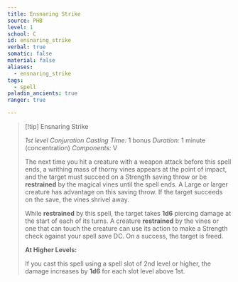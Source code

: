```yaml
---
title: Ensnaring Strike
source: PHB
level: 1
school: C
id: ensnaring_strike
verbal: true
somatic: false
material: false
aliases:
  - ensnaring_strike
tags:
  - spell
paladin_ancients: true
ranger: true

---
```

>[!tip] Ensnaring Strike
>
> *1st level Conjuration*
> *Casting Time:* 1 bonus
> *Duration:* 1 minute (concentration)
> *Components:* V
>
>The next time you hit a creature with a weapon attack before this spell ends, a writhing mass of thorny vines appears at the point of impact, and the target must succeed on a Strength saving throw or be **restrained** by the magical vines until the spell ends. A Large or larger creature has advantage on this saving throw. If the target succeeds on the save, the vines shrivel away.
>
>While **restrained** by this spell, the target takes **1d6** piercing damage at the start of each of its turns. A creature **restrained** by the vines or one that can touch the creature can use its action to make a Strength check against your spell save DC. On a success, the target is freed.
>
>**At Higher Levels:**
>
>If you cast this spell using a spell slot of 2nd level or higher, the damage increases by **1d6** for each slot level above 1st.
>

